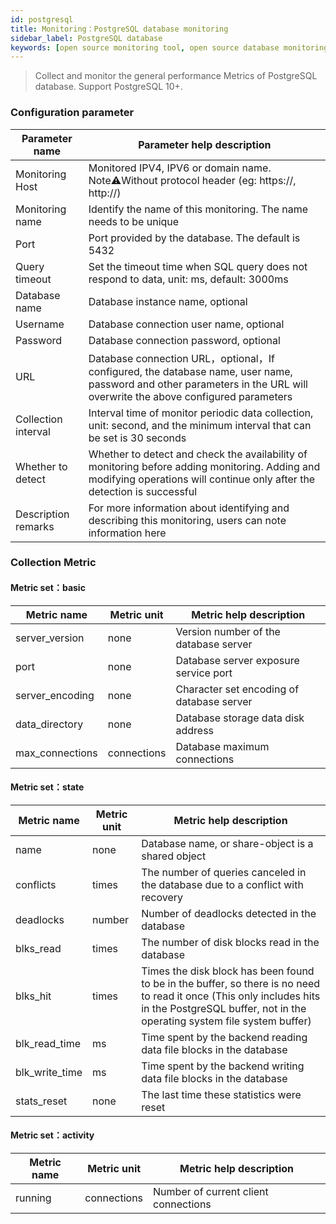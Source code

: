 ```yaml
---
id: postgresql  
title: Monitoring：PostgreSQL database monitoring      
sidebar_label: PostgreSQL database   
keywords: [open source monitoring tool, open source database monitoring tool, monitoring postgresql database metrics]
---
```


> Collect and monitor the general performance Metrics of PostgreSQL database. Support PostgreSQL 10+.

### Configuration parameter

|   Parameter name    |                                                                        Parameter help description                                                                         |
|---------------------|---------------------------------------------------------------------------------------------------------------------------------------------------------------------------|
| Monitoring Host     | Monitored IPV4, IPV6 or domain name. Note⚠️Without protocol header (eg: https://, http://)                                                                                |
| Monitoring name     | Identify the name of this monitoring. The name needs to be unique                                                                                                         |
| Port                | Port provided by the database. The default is 5432                                                                                                                        |
| Query timeout       | Set the timeout time when SQL query does not respond to data, unit: ms, default: 3000ms                                                                                   |
| Database name       | Database instance name, optional                                                                                                                                          |
| Username            | Database connection user name, optional                                                                                                                                   |
| Password            | Database connection password, optional                                                                                                                                    |
| URL                 | Database connection URL，optional，If configured, the database name, user name, password and other parameters in the URL will overwrite the above configured parameters     |
| Collection interval | Interval time of monitor periodic data collection, unit: second, and the minimum interval that can be set is 30 seconds                                                   |
| Whether to detect   | Whether to detect and check the availability of monitoring before adding monitoring. Adding and modifying operations will continue only after the detection is successful |
| Description remarks | For more information about identifying and describing this monitoring, users can note information here                                                                    |

### Collection Metric

#### Metric set：basic

|   Metric name   | Metric unit |          Metric help description          |
|-----------------|-------------|-------------------------------------------|
| server_version  | none        | Version number of the database server     |
| port            | none        | Database server exposure service port     |
| server_encoding | none        | Character set encoding of database server |
| data_directory  | none        | Database storage data disk address        |
| max_connections | connections | Database maximum connections              |

#### Metric set：state

|  Metric name   | Metric unit |                                                                                     Metric help description                                                                                     |
|----------------|-------------|-------------------------------------------------------------------------------------------------------------------------------------------------------------------------------------------------|
| name           | none        | Database name, or share-object is a shared object                                                                                                                                               |
| conflicts      | times       | The number of queries canceled in the database due to a conflict with recovery                                                                                                                  |
| deadlocks      | number      | Number of deadlocks detected in the database                                                                                                                                                    |
| blks_read      | times       | The number of disk blocks read in the database                                                                                                                                                  |
| blks_hit       | times       | Times the disk block has been found to be in the buffer, so there is no need to read it once (This only includes hits in the PostgreSQL buffer, not in the operating system file system buffer) |
| blk_read_time  | ms          | Time spent by the backend reading data file blocks in the database                                                                                                                              |
| blk_write_time | ms          | Time spent by the backend writing data file blocks in the database                                                                                                                              |
| stats_reset    | none        | The last time these statistics were reset                                                                                                                                                       |

#### Metric set：activity

| Metric name | Metric unit |       Metric help description        |
|-------------|-------------|--------------------------------------|
| running     | connections | Number of current client connections |
